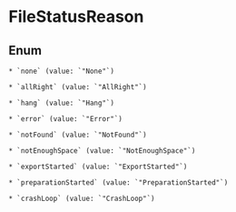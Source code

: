 
# FileStatusReason

## Enum


    * `none` (value: `"None"`)

    * `allRight` (value: `"AllRight"`)

    * `hang` (value: `"Hang"`)

    * `error` (value: `"Error"`)

    * `notFound` (value: `"NotFound"`)

    * `notEnoughSpace` (value: `"NotEnoughSpace"`)

    * `exportStarted` (value: `"ExportStarted"`)

    * `preparationStarted` (value: `"PreparationStarted"`)

    * `crashLoop` (value: `"CrashLoop"`)



